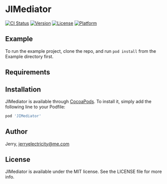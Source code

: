 # JIMediator

[![CI Status](https://img.shields.io/travis/Jerry/JIMediator.svg?style=flat)](https://travis-ci.org/Jerry/JIMediator)
[![Version](https://img.shields.io/cocoapods/v/JIMediator.svg?style=flat)](https://cocoapods.org/pods/JIMediator)
[![License](https://img.shields.io/cocoapods/l/JIMediator.svg?style=flat)](https://cocoapods.org/pods/JIMediator)
[![Platform](https://img.shields.io/cocoapods/p/JIMediator.svg?style=flat)](https://cocoapods.org/pods/JIMediator)

## Example

To run the example project, clone the repo, and run `pod install` from the Example directory first.

## Requirements

## Installation

JIMediator is available through [CocoaPods](https://cocoapods.org). To install
it, simply add the following line to your Podfile:

```ruby
pod 'JIMediator'
```

## Author

Jerry, jerryelectricity@me.com

## License

JIMediator is available under the MIT license. See the LICENSE file for more info.
